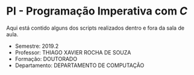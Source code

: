 # PI - Programação Imperativa com *C*
Aqui está contido alguns dos scripts realizados
dentro e fora da sala de aula. 

- Semestre: 2019.2
- Professor: THIAGO XAVIER ROCHA DE SOUZA
- Formação: DOUTORADO
- Departamento: DEPARTAMENTO DE COMPUTAÇÃO
